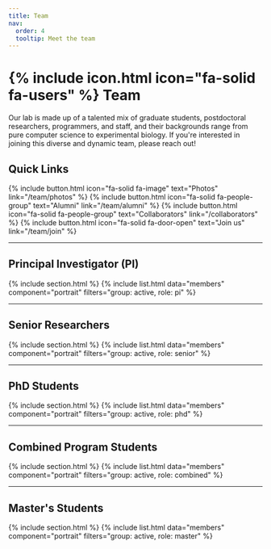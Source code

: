 ```yaml
---
title: Team
nav:
  order: 4
  tooltip: Meet the team
---
```


# {% include icon.html icon="fa-solid fa-users" %} Team

Our lab is made up of a talented mix of graduate students, postdoctoral researchers, programmers, and staff, and their backgrounds range from pure computer science to experimental biology. If you're interested in joining this diverse and dynamic team, please reach out!

## Quick Links

{%
  include button.html
  icon="fa-solid fa-image"
  text="Photos"
  link="/team/photos"
%}
{%
  include button.html
  icon="fa-solid fa-people-group"
  text="Alumni"
  link="/team/alumni"
%}
{%
  include button.html
  icon="fa-solid fa-people-group"
  text="Collaborators"
  link="/collaborators"
%}
{%
  include button.html
  icon="fa-solid fa-door-open"
  text="Join us"
  link="/team/join"
%}

---

## Principal Investigator (PI)

{% include section.html %}
{% include list.html data="members" component="portrait" filters="group: active, role: pi" %}

---

## Senior Researchers

{% include section.html %}
{% include list.html data="members" component="portrait" filters="group: active, role: senior" %}

---

## PhD Students

{% include section.html %}
{% include list.html data="members" component="portrait" filters="group: active, role: phd" %}

---

## Combined Program Students

{% include section.html %}
{% include list.html data="members" component="portrait" filters="group: active, role: combined" %}

---

## Master's Students

{% include section.html %}
{% include list.html data="members" component="portrait" filters="group: active, role: master" %}